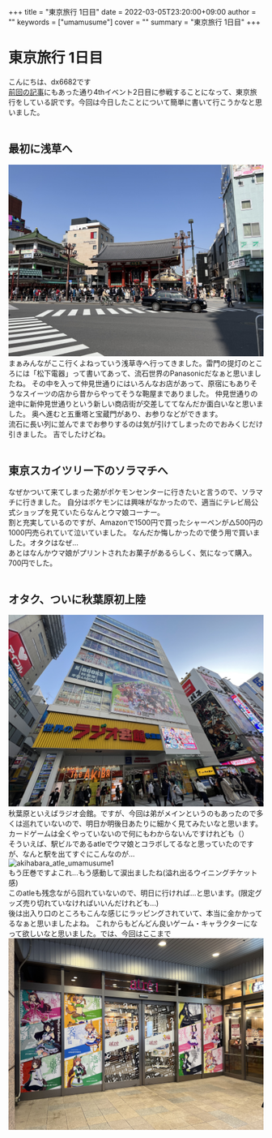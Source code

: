 +++
title = "東京旅行 1日目"
date = 2022-03-05T23:20:00+09:00
author = ""
keywords = ["umamusume"]
cover = ""
summary = "東京旅行 1日目"
+++
# 東京旅行 1日目
こんにちは、dx6682です<br>
[前回の記事](https://orenoaiba.ga/post/5)にもあった通り4thイベント2日目に参戦することになって、東京旅行をしている訳です。今回は今日したことについて簡単に書いて行こうかなと思いました。<br>
<br>
## 最初に浅草へ<br>
![asakusa_sensouji_kaminarimon](/static/img/IMG_7991.jpg)<br>
まぁみんながここ行くよねっていう浅草寺へ行ってきました。雷門の提灯のところには「松下電器」って書いてあって、流石世界のPanasonicだなぁと思いましたね。
その中を入って仲見世通りにはいろんなお店があって、原宿にもありそうなスイーツの店から昔からやってそうな鞄屋までありました。
仲見世通りの途中に新仲見世通りという新しい商店街が交差しててなんだか面白いなと思いました。
奥へ進むと五重塔と宝蔵門があり、お参りなどができます。<br>
流石に長い列に並んでまでお参りするのは気が引けてしまったのでおみくじだけ引きました。
吉でしたけどね。<br>
<br>
## 東京スカイツリー下のソラマチへ<br>
なぜかついて来てしまった弟がポケモンセンターに行きたいと言うので、ソラマチに行きました。
自分はポケモンには興味がなかったので、適当にテレビ局公式ショップを見ていたらなんとウマ娘コーナー。<br>
割と充実しているのですが、Amazonで1500円で買ったシャーペンが△500円の1000円売られていて泣いていました。
なんだか悔しかったので使う用で買いました。オタクはなぜ...<br>
あとはなんかウマ娘がプリントされたお菓子があるらしく、気になって購入。700円でした。<br>
<br>
## オタク、ついに秋葉原初上陸<br>
![akihabara_radiokaikan](/static/img/IMG_8045.jpg)<br>
秋葉原といえばラジオ会館。ですが、今回は弟がメインというのもあったので多くは巡れていないので、明日か明後日あたりに細かく見てみたいなと思います。カードゲームは全くやっていないので何にもわからないんですけれども（）<br>
そういえば、駅ビルであるatleでウマ娘とコラボしてるなと思っていたのですが、なんと駅を出てすぐにこんなのが...<br>
![akihabara_atle_umamusume1](/static/img/IMG_8026.jpg)<br>
もう圧巻ですよこれ...もう感動して涙出ましたね(溢れ出るウイニングチケット感)<br>
このatleも残念ながら回れていないので、明日に行ければ...と思います。(限定グッズ売り切れていなければいいんだけれども...)<br>
後は出入り口のところもこんな感じにラッピングされていて、本当に金かかってるなぁと思いましたよね。
これからもどんどん良いゲーム・キャラクターになって欲しいなと思いました。では、今回はここまで<br>
![akihabara_atle_umamusume2](/static/img/IMG_8058.jpg)<br>
